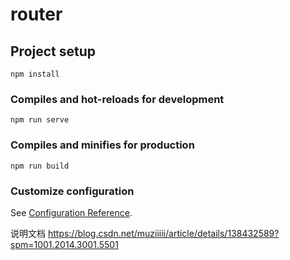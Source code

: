 # router

## Project setup
```
npm install
```

### Compiles and hot-reloads for development
```
npm run serve
```

### Compiles and minifies for production
```
npm run build
```

### Customize configuration
See [Configuration Reference](https://cli.vuejs.org/config/).

说明文档
https://blog.csdn.net/muziiiii/article/details/138432589?spm=1001.2014.3001.5501
